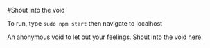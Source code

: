 #Shout into the void

To run, type `sudo npm start` then navigate to localhost

An anonymous void to let out your feelings.  Shout into the void <a href="http://shout-into-the-void.jakereynolds.co/">here</a>.
